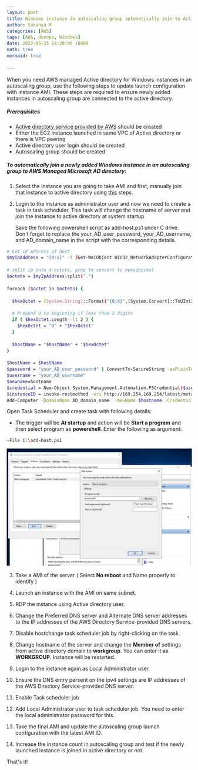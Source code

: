 ```yaml
---
layout: post
title: Windows instance in autoscaling group automatically join to Active Directory
author: Sukanya M
categories: [AWS]
tags: [AWS, devops, Windows]
date: 2022-05-25 14:20:00 +0800
math: true
mermaid: true

---
```


When you need AWS managed Active directory for Windows instances in an autoscaling group, use the following steps to update launch configuration with instance AMI. These steps are required to ensure newly added instances in autoscaling group are connected to the active directory.

##### Prerequisites
- [Active directory service provided by AWS](https://docs.aws.amazon.com/directoryservice/latest/admin-guide/ms_ad_getting_started_create_directory.html) should be created 
- Either the EC2 instance launched in same VPC of Active directory or there is VPC peering
- Active directory user login should be created
- Autoscaling group should be created

##### To automatically join a newly added Windows instance in an autoscaling group to AWS Managed Microsoft AD directory:

1. Select the instance you are going to take AMI and first, manually join that instance to active directory using [this](https://sukanya5960.github.io/posts/manually-join-ec2-ad/) steps.

2. Login to the instance as administrator user and now we need to create a task in task scheduler. This task will change the hostname of server and join the instance to active directory at system startup

     Save the following powershell script as add-host.ps1 under C drive. Don't forget to replace the your_AD_user_password, your_AD_username, and AD_domain_name in the script with the corresponding details.

```sh
# Get IP Address of host
$myIpAddress = "{0:x}" -f (Get-WmiObject Win32_NetworkAdapterConfiguration | ? { $_.IPAddress -ne $null}).ipaddress

# split ip into 4 octets, prep to convert to hexadecimal
$octets = $myIpAddress.split(".")

foreach ($octet in $octets) {

  $hexOctet = [System.String]::Format("{0:X}",[System.Convert]::ToUInt32($octet))

  # Prepend 0 to beginning if less than 2 digits
  if ( $hexOctet.Length -lt 2 ) {
	$hexOctet = "0" + "$hexOctet"
  }

  $hostName = "$hostName" + "$hexOctet"
}

$hostName = $hostName
$password = "your_AD_user_password" | ConvertTo-SecureString -asPlainText -Force
$username = "your_AD_username"
$newname=hostname
$credential = New-Object System.Management.Automation.PSCredential($username,$password)
$instanceID = invoke-restmethod -uri http://169.254.169.254/latest/meta-data/instance-id
Add-Computer -DomainName AD_domain_name  -NewName $hostname -Credential $credential -Force -Restart

```

Open Task Scheduler and create task with following details:

- The trigger will be **At startup** and action will be **Start a program** and then select program as **powershell**. Enter the following as argument:
```sh   
-File C:\add-host.ps1
```

![image2](https://raw.githubusercontent.com/sukanya5960/sukanya5960.github.io/master/assets/media/task1.png)

3. Take a AMI of the server ( Select **No reboot** and Name properly to identify )

4. Launch an instance with the AMI on same subnet.

5. RDP the instance using Active directory user.

6. Change the Preferred DNS server and Alternate DNS server addresses to the IP addresses of the AWS Directory Service-provided DNS servers.

7. Disable hostchange task scheduler job by right-clicking on the task.

6. Change hostname of the server and change the **Member of** settings from active directory domain to **workgroup**. You can enter it as **WORKGROUP**. Instance will be restarted.

7. Login to the instance again as Local Administrator user.

8. Ensure the DNS entry persent on the ipv4 settings are IP addresses of the AWS Directory Service-provided DNS server.

9. Enable Task scheduler job

10. Add Local Administrator user to task scheduler job. You need to enter the local administrator password for this.

11. Take the final AMI and update the autoscaling group launch configuration with the latest AMI ID.

12. Increase the instance count in autoscaling group and test if the newly launched instance is joined in active directory or not.

That's it!
